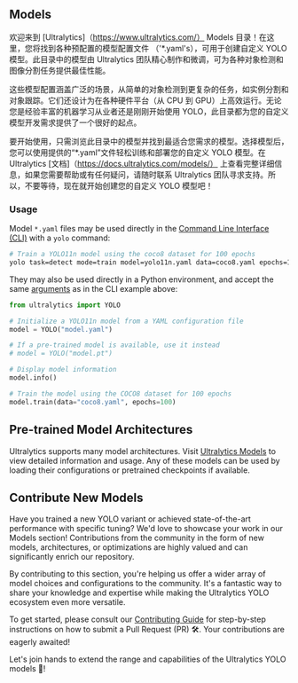 ## Models

欢迎来到 [Ultralytics]（https://www.ultralytics.com/） Models 目录！在这里，您将找到各种预配置的模型配置文件 （'*.yaml's），可用于创建自定义 YOLO 模型。此目录中的模型由 Ultralytics 团队精心制作和微调，可为各种对象检测和图像分割任务提供最佳性能。

这些模型配置涵盖广泛的场景，从简单的对象检测到更复杂的任务，如实例分割和对象跟踪。它们还设计为在各种硬件平台（从 CPU 到 GPU）上高效运行。无论您是经验丰富的机器学习从业者还是刚刚开始使用 YOLO，此目录都为您的自定义模型开发需求提供了一个很好的起点。

要开始使用，只需浏览此目录中的模型并找到最适合您需求的模型。选择模型后，您可以使用提供的“*.yaml”文件轻松训练和部署您的自定义 YOLO 模型。在 Ultralytics [文档]（https://docs.ultralytics.com/models/） 上查看完整详细信息，如果您需要帮助或有任何疑问，请随时联系 Ultralytics 团队寻求支持。所以，不要等待，现在就开始创建您的自定义 YOLO 模型吧！
### Usage

Model `*.yaml` files may be used directly in the [Command Line Interface (CLI)](https://docs.ultralytics.com/usage/cli/) with a `yolo` command:

```bash
# Train a YOLO11n model using the coco8 dataset for 100 epochs
yolo task=detect mode=train model=yolo11n.yaml data=coco8.yaml epochs=100
```

They may also be used directly in a Python environment, and accept the same [arguments](https://docs.ultralytics.com/usage/cfg/) as in the CLI example above:

```python
from ultralytics import YOLO

# Initialize a YOLO11n model from a YAML configuration file
model = YOLO("model.yaml")

# If a pre-trained model is available, use it instead
# model = YOLO("model.pt")

# Display model information
model.info()

# Train the model using the COCO8 dataset for 100 epochs
model.train(data="coco8.yaml", epochs=100)
```

## Pre-trained Model Architectures

Ultralytics supports many model architectures. Visit [Ultralytics Models](https://docs.ultralytics.com/models/) to view detailed information and usage. Any of these models can be used by loading their configurations or pretrained checkpoints if available.

## Contribute New Models

Have you trained a new YOLO variant or achieved state-of-the-art performance with specific tuning? We'd love to showcase your work in our Models section! Contributions from the community in the form of new models, architectures, or optimizations are highly valued and can significantly enrich our repository.

By contributing to this section, you're helping us offer a wider array of model choices and configurations to the community. It's a fantastic way to share your knowledge and expertise while making the Ultralytics YOLO ecosystem even more versatile.

To get started, please consult our [Contributing Guide](https://docs.ultralytics.com/help/contributing/) for step-by-step instructions on how to submit a Pull Request (PR) 🛠️. Your contributions are eagerly awaited!

Let's join hands to extend the range and capabilities of the Ultralytics YOLO models 🙏!
